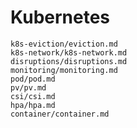# Kubernetes

```{toctree}
k8s-eviction/eviction.md
k8s-network/k8s-network.md
disruptions/disruptions.md
monitoring/monitoring.md
pod/pod.md
pv/pv.md
csi/csi.md
hpa/hpa.md
container/container.md
```